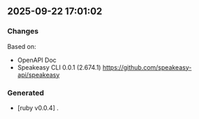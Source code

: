 

## 2025-09-22 17:01:02
### Changes
Based on:
- OpenAPI Doc  
- Speakeasy CLI 0.0.1 (2.674.1) https://github.com/speakeasy-api/speakeasy
### Generated
- [ruby v0.0.4] .